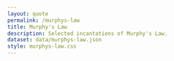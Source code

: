 ```yaml
---
layout: quote
permalink: /murphys-law
title: Murphy's Law
description: Selected incantations of Murphy's Law.
dataset: data/murphys-law.json
style: murphys-law.css
---
```

